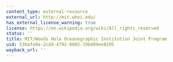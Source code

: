 ```yaml
---
content_type: external-resource
external_url: http://mit.whoi.edu/
has_external_license_warning: true
license: https://en.wikipedia.org/wiki/All_rights_reserved
status: ''
title: MIT/Woods Hole Oceanographic Institution Joint Program
uid: 53bafa9a-2cdd-4792-8002-19bd09ee8195
wayback_url: ''
---
```

